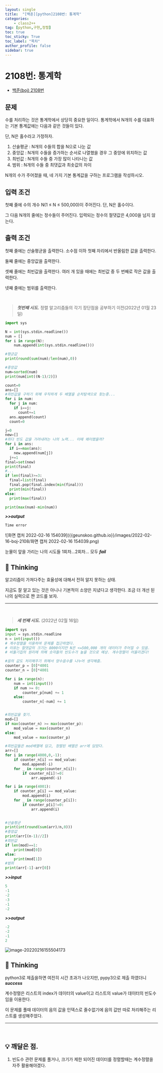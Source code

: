 ```yaml
---
layout: single
title:  "[백준][python]2108번: 통계학"
categories: 
    - class2++
tag: [python,구현,정렬]
toc: true
toc_sticky: True
toc_label: "목차"
author_profile: false
sidebar: true
---
```


# 2108번: 통계학

* [백준(boj) 2108번](https://www.acmicpc.net/problem/2108)

## 문제

수를 처리하는 것은 통계학에서 상당히 중요한 일이다. 통계학에서 N개의 수를 대표하는 기본 통계값에는 다음과 같은 것들이 있다. 

단, N은 홀수라고 가정하자.

1. 산술평균 : N개의 수들의 합을 N으로 나눈 값
2. 중앙값 : N개의 수들을 증가하는 순서로 나열했을 경우 그 중앙에 위치하는 값
3. 최빈값 : N개의 수들 중 가장 많이 나타나는 값
4. 범위 : N개의 수들 중 최댓값과 최솟값의 차이

N개의 수가 주어졌을 때, 네 가지 기본 통계값을 구하는 프로그램을 작성하시오.

## 입력 조건

첫째 줄에 수의 개수 N(1 ≤ N ≤ 500,000)이 주어진다. 단, N은 홀수이다. 

그 다음 N개의 줄에는 정수들이 주어진다. 입력되는 정수의 절댓값은 4,000을 넘지 않는다.

## 출력 조건

첫째 줄에는 산술평균을 출력한다. 소수점 이하 첫째 자리에서 반올림한 값을 출력한다.

둘째 줄에는 중앙값을 출력한다.

셋째 줄에는 최빈값을 출력한다. 여러 개 있을 때에는 최빈값 중 두 번째로 작은 값을 출력한다.

넷째 줄에는 범위를 출력한다.

<br/>

> ***첫번째 시도.***  정렬 알고리즘들의 각기 장단점을 공부하기 이전(2022년 01월 23일)

 ```python
 import sys
 
 N = int(sys.stdin.readline())
 num = []
 for i in range(N):
     num.append(int(sys.stdin.readline()))
 
 #평균값
 print(round(sum(num)/len(num),0))
 
 #중앙값
 num=sorted(num)
 print(num[int((N-1)/2)])
 
 count=0
 ans=[]
 #최빈값을 구하기 위해 우직하게 두 배열을 순차탐색으로 찾는중...
 for i in num:
   for j in num:
     if i==j:
       count+=1
   ans.append(count)
   count=0
 
 j=0
 new=[]
 #최다 빈도 값을 가려내려는 나의 노력... 이때 왜이랬을까?
 for i in ans:
   if i==max(ans):
     new.append(num[j])
   j+=1
 final=set(new)
 print(final)
 #...
 if len(final)>=3:
   final=list(final)
   final.pop(final.index(min(final)))
   print(min(final))
 else:
   print(max(final))
 
 print(max(num)-min(num))
 ```

 ***>>output***

 ```python
 Time error
 ```

![화면 캡처 2022-02-16 154039]({{geunskoo.github.io}}/images/2022-02-16-boj-2108/화면 캡처 2022-02-16 154039.png)

눈물이 앞을 가리는 나의 시도들 1회차...2회차... 모두 ***fail***



## 🌝 Thinking

알고리즘이 가져다주는 효율성에 대해서 전혀 알지 못하는 상태.

지금도 잘 알고 있는 것은 아니나 기본적이 소양은 지녔다고 생각한다. 조금 더 개선 된 나의 실력으로 짠 코드를 보자.

---

<br/>

> ***세 번째 시도.***  (2022년 02월 16일)

 ```python
 import sys
 input = sys.stdin.readline
 n = int(input())
 # 계수정렬을 이용하여 문제를 접근하였다. 
 # 이유는 절댓값의 크기는 8000이지만 N은 <=500,000 개의 데이터가 주어질 수 있음.
 # 비둘기집의 원리에 의해 숫자들의 빈도수가 높을 것으로 예상. 계수정렬이 어울리겠다!
 
 #음의 값도 처리해주기 위해서 양수음수를 나누어 생각해줌.
 counter_p = [0]*4001
 counter_n = [0]*4001
 
 for i in range(n):
     num = int(input())
     if num >= 0:
         counter_p[num] += 1
     else:
         counter_n[-num] += 1
 
 
 #최빈값을 찾기.
 mod=[]
 if max(counter_n) >= max(counter_p):
     mod_value = max(counter_n)
 else:
     mod_value = max(counter_p)
 
 #최빈값들은 mod배열에 담고, 정렬된 배열은 arr에 담았다.
 arr=[]
 for i in range(4000,0,-1):
     if counter_n[i] == mod_value:
         mod.append(-i)
     for _ in range(counter_n[i]):
         if counter_n[i]!=0:
             arr.append(-i)
 
 for i in range(4001):
     if counter_p[i] == mod_value:
         mod.append(i)
     for _ in range(counter_p[i]):
         if counter_p[i]!=0:
             arr.append(i)        
 
             
 #산술평균
 print(int(round(sum(arr)/n,0)))
 #중앙값
 print(arr[(n-1)//2])
 #최빈값
 if len(mod)==1:
     print(mod[0])
 else:
     print(mod[1])
 #범위
 print(arr[-1]-arr[0])
 ```

 ***>>input***

 ```python
 5
 -1
 -2
 -3
 -1
 -2
 ```

 ***>>output***

 ```python
 -2
 -2
 -1
 2
 ```

![image-20220216155504173]({{geunskoo.github.io}}/images/2022-02-16-boj-2108/image-20220216155508004.png)

## 🌝 Thinking

python3로 제출을하면 여전히 시간 초과가 나오지만, pypy3으로 제출 하였더니 ***success***

계수정렬은 리스트의 index가 데이터의 value이고 리스트의 value가 데이터의 빈도수임을 이용한다.

이 문제를 풀때 데이터의 음의 값을 인덱스로 줄수없기에 음의 값만 따로 처리해주는 리스트를 생성해주었다.

---

<br/>

## 💡 깨달은 점.

1. 빈도수 관련 문제를 풀거나, 크기가 제한 되어진 데이터를 정렬할때는 계수정렬을 자주 활용해야겠다.
